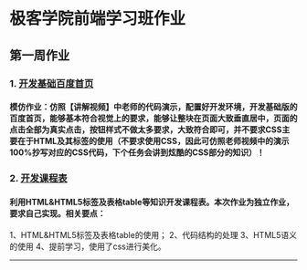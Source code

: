 # 极客学院前端学习班作业
## 第一周作业 
###  1. [开发基础百度首页](http://jiuye.jikexueyuan.com/task/174-1)

#### 模仿作业：仿照【讲解视频】中老师的代码演示，配置好开发环境，开发基础版的百度首页，能够基本符合视觉上的要求，能够让整块在页面大致垂直居中，页面的点击全部为真实点击，按钮样式不做太多要求，大致符合即可，并不要求CSS主要在于HTML及其标签的使用（不要求使用CSS，因此可仿照老师视频中的演示100%抄写对应的CSS代码，下个任务会讲到炫酷的CSS部分的知识）！

###  2. [开发课程表](http://jiuye.jikexueyuan.com/task/174-1)

#### 利用HTML&HTML5标签及表格table等知识开发课程表。本次作业为独立作业，要求自己实现。相关要点：
1、HTML&HTML5标签及表格table的使用；
2、代码结构的处理
3、HTML5语义的使用
4、提前学习，使用了css进行美化。

 <hr>
